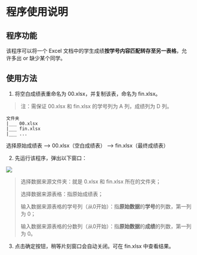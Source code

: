 # 程序使用说明

## 程序功能

该程序可以将一个 Excel 文档中的学生成绩**按学号内容匹配转存至另一表格**，允许多出 or 缺少某个同学。

## 使用方法

1. 将空白成绩表重命名为 00.xlsx，并复制该表，命名为 fin.xlsx。

> 注：需保证 00.xlsx 和 fin.xlsx 的学号列为 A 列，成绩列为 D 列。

```
文件夹
|___ 00.xlsx
|___ fin.xlsx
|___ ...
```

选择原始成绩表 --> 00.xlsx（空白成绩表） --> fin.xlsx（最终成绩表）



2. 先运行该程序，弹出以下窗口：

![](C:\Users\cch12\AppData\Roaming\marktext\images\2022-08-11-18-45-09-image.png)

> 选择数据来源文件夹：就是 0.xlsx 和 fin.xlsx 所在的文件夹；
> 
> 选择数据来源表格：指原始成绩表；
> 
> 输入数据来源表格的学号列（从0开始）：指**原始数据**的**学号**的列数，第一列为 0；
> 
> 输入数据来源表格的分数列（从0开始）：指**原始数据**的**成绩**的列数，第一列为 0。



3. 点击确定按钮，稍等片刻窗口会自动关闭。可在 fin.xlsx 中查看结果。


